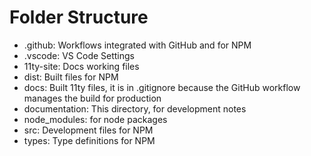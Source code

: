 # Folder Structure

- .github: Workflows integrated with GitHub and for NPM
- .vscode: VS Code Settings
- 11ty-site: Docs working files
- dist: Built files for NPM
- docs: Built 11ty files, it is in .gitignore because the GitHub workflow manages the build for production
- documentation: This directory, for development notes
- node_modules: for node packages
- src: Development files for NPM
- types: Type definitions for NPM